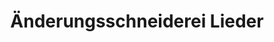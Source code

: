 ---
title: "Änderungsschneiderei Lieder"
url: /augsburg/aenderungsschneiderei-lieder/
shop: Schneiderei
---